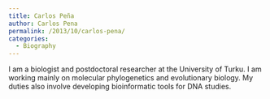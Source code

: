```yaml
---
title: Carlos Peña
author: Carlos Pena
permalink: /2013/10/carlos-pena/
categories:
  - Biography
---
```

I am a biologist and postdoctoral researcher at the University of Turku. I am working mainly on molecular phylogenetics and evolutionary biology. My duties also involve developing bioinformatic tools for DNA studies.
